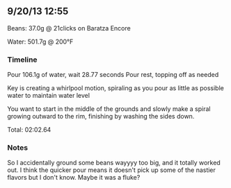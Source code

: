 ## 9/20/13 12:55 ##

Beans: 37.0g @ 21clicks on Baratza Encore

Water: 501.7g @ 200°F

### Timeline ###

Pour 106.1g of water, wait 28.77 seconds
Pour rest, topping off as needed

Key is creating a whirlpool motion, spiraling as you pour as little as possible
water to maintain water level

You want to start in the middle of the grounds and slowly make a spiral growing
outward to the rim, finishing by washing the sides down.

Total: 02:02.64

### Notes ###

So I accidentally ground some beans wayyyy too big, and it totally worked out.
I think the quicker pour means it doesn't pick up some of the nastier flavors
but I don't know. Maybe it was a fluke?

